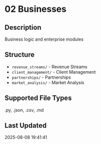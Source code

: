 # 02 Businesses

## Description
Business logic and enterprise modules

## Structure
- `revenue_streams/` - Revenue Streams
- `client_management/` - Client Management
- `partnerships/` - Partnerships
- `market_analysis/` - Market Analysis

## Supported File Types
.py, .json, .csv, .md

## Last Updated
2025-08-08 19:41:41
